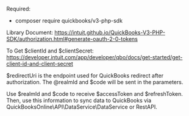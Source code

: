 Required: 
- composer require quickbooks/v3-php-sdk

Library Document: https://intuit.github.io/QuickBooks-V3-PHP-SDK/authorization.html#generate-oauth-2-0-tokens

To Get $clientId and $clientSecret: https://developer.intuit.com/app/developer/qbo/docs/get-started/get-client-id-and-client-secret

$redirectUri is the endpoint used for QuickBooks redirect after authorization. The @realmId and $code will be sent in the parameters.

Use $realmId and $code to receive $accessToken and $refreshToken. Then, use this information to sync data to QuickBooks via QuickBooksOnline\API\DataService\DataService or RestAPI.
